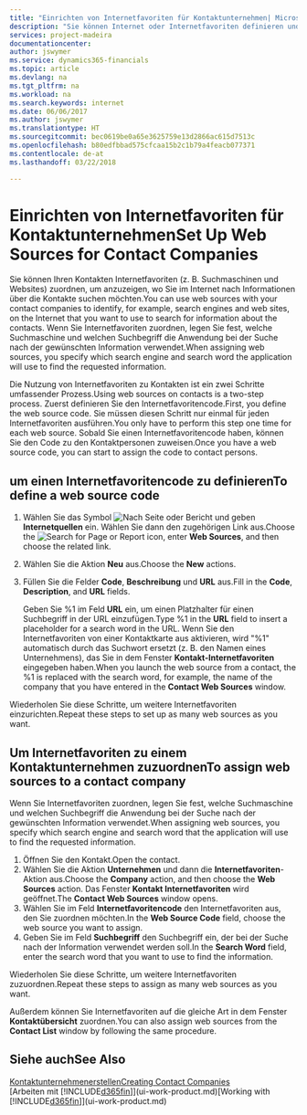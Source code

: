 ```yaml
---
title: "Einrichten von Internetfavoriten für Kontaktunternehmen| Microsoft Docs"
description: "Sie können Internet oder Internetfavoriten definieren und diese einem Kontaktunternehmen zuordnen, die Ihnen helfen, zu identifizieren, wie Sie nach Informationen über die Kontakte suchen möchten."
services: project-madeira
documentationcenter: 
author: jswymer
ms.service: dynamics365-financials
ms.topic: article
ms.devlang: na
ms.tgt_pltfrm: na
ms.workload: na
ms.search.keywords: internet
ms.date: 06/06/2017
ms.author: jswymer
ms.translationtype: HT
ms.sourcegitcommit: bec0619be0a65e3625759e13d2866ac615d7513c
ms.openlocfilehash: b80edfbbad575cfcaa15b2c1b79a4feacb077371
ms.contentlocale: de-at
ms.lasthandoff: 03/22/2018

---
```

# <a name="set-up-web-sources-for-contact-companies"></a><span data-ttu-id="13c95-103">Einrichten von Internetfavoriten für Kontaktunternehmen</span><span class="sxs-lookup"><span data-stu-id="13c95-103">Set Up Web Sources for Contact Companies</span></span>
<span data-ttu-id="13c95-104">Sie können Ihren Kontakten Internetfavoriten (z. B. Suchmaschinen und Websites) zuordnen, um anzuzeigen, wo Sie im Internet nach Informationen über die Kontakte suchen möchten.</span><span class="sxs-lookup"><span data-stu-id="13c95-104">You can use web sources with your contact companies to identify, for example, search engines and web sites, on the Internet that you want to use to search for information about the contacts.</span></span> <span data-ttu-id="13c95-105">Wenn Sie Internetfavoriten zuordnen, legen Sie fest, welche Suchmaschine und welchen Suchbegriff die Anwendung bei der Suche nach der gewünschten Information verwendet.</span><span class="sxs-lookup"><span data-stu-id="13c95-105">When assigning web sources, you specify which search engine and search word the application will use to find the requested information.</span></span>

<span data-ttu-id="13c95-106">Die Nutzung von Internetfavoriten zu Kontakten ist ein zwei Schritte umfassender Prozess.</span><span class="sxs-lookup"><span data-stu-id="13c95-106">Using web sources on contacts is a two-step process.</span></span> <span data-ttu-id="13c95-107">Zuerst definieren Sie den Internetfavoritencode.</span><span class="sxs-lookup"><span data-stu-id="13c95-107">First, you define the web source code.</span></span> <span data-ttu-id="13c95-108">Sie müssen diesen Schritt nur einmal für jeden Internetfavoriten ausführen.</span><span class="sxs-lookup"><span data-stu-id="13c95-108">You only have to perform this step one time for each web source.</span></span> <span data-ttu-id="13c95-109">Sobald Sie einen Internetfavoritencode haben, können Sie den Code zu den Kontaktpersonen zuweisen.</span><span class="sxs-lookup"><span data-stu-id="13c95-109">Once you have a web source code, you can start to assign the code to contact persons.</span></span>

## <a name="to-define-a-web-source-code"></a><span data-ttu-id="13c95-110">um einen Internetfavoritencode zu definieren</span><span class="sxs-lookup"><span data-stu-id="13c95-110">To define a web source code</span></span>
1. <span data-ttu-id="13c95-111">Wählen Sie das Symbol ![Nach Seite oder Bericht](media/ui-search/search_small.png "Nach Seite oder Bericht suche") und geben **Internetquellen** ein. Wählen Sie dann den zugehörigen Link aus.</span><span class="sxs-lookup"><span data-stu-id="13c95-111">Choose the ![Search for Page or Report](media/ui-search/search_small.png "Search for Page or Report icon") icon, enter **Web Sources**, and then choose the related link.</span></span>
2. <span data-ttu-id="13c95-112">Wählen Sie die Aktion **Neu** aus.</span><span class="sxs-lookup"><span data-stu-id="13c95-112">Choose the **New** actions.</span></span>
3. <span data-ttu-id="13c95-113">Füllen Sie die Felder **Code**, **Beschreibung** und **URL** aus.</span><span class="sxs-lookup"><span data-stu-id="13c95-113">Fill in the **Code**, **Description**, and **URL** fields.</span></span>

    <span data-ttu-id="13c95-114">Geben Sie %1 im Feld **URL** ein, um einen Platzhalter für einen Suchbegriff in der URL einzufügen.</span><span class="sxs-lookup"><span data-stu-id="13c95-114">Type %1 in the **URL** field to insert a placeholder for a search word in the URL.</span></span> <span data-ttu-id="13c95-115">Wenn Sie den Internetfavoriten von einer Kontaktkarte aus aktivieren, wird "%1" automatisch durch das Suchwort ersetzt (z. B. den Namen eines Unternehmens), das Sie in dem Fenster **Kontakt-Internetfavoriten** eingegeben haben.</span><span class="sxs-lookup"><span data-stu-id="13c95-115">When you launch the web source from a contact, the %1 is replaced with the search word, for example, the name of the company that you have entered in the **Contact Web Sources** window.</span></span>

<span data-ttu-id="13c95-116">Wiederholen Sie diese Schritte, um weitere Internetfavoriten einzurichten.</span><span class="sxs-lookup"><span data-stu-id="13c95-116">Repeat these steps to set up as many web sources as you want.</span></span>

## <a name="to-assign-web-sources-to-a-contact-company"></a><span data-ttu-id="13c95-117">Um Internetfavoriten zu einem Kontaktunternehmen zuzuordnen</span><span class="sxs-lookup"><span data-stu-id="13c95-117">To assign web sources to a contact company</span></span>
<span data-ttu-id="13c95-118">Wenn Sie Internetfavoriten zuordnen, legen Sie fest, welche Suchmaschine und welchen Suchbegriff die Anwendung bei der Suche nach der gewünschten Information verwendet.</span><span class="sxs-lookup"><span data-stu-id="13c95-118">When assigning web sources, you specify which search engine and search word that the application will use to find the requested information.</span></span>

1. <span data-ttu-id="13c95-119">Öffnen Sie den Kontakt.</span><span class="sxs-lookup"><span data-stu-id="13c95-119">Open the contact.</span></span>
2. <span data-ttu-id="13c95-120">Wählen Sie die Aktion **Unternehmen** und dann die **Internetfavoriten**-Aktion aus.</span><span class="sxs-lookup"><span data-stu-id="13c95-120">Choose the **Company** action, and then choose the **Web Sources** action.</span></span> <span data-ttu-id="13c95-121">Das Fenster **Kontakt Internetfavoriten** wird geöffnet.</span><span class="sxs-lookup"><span data-stu-id="13c95-121">The **Contact Web Sources** window opens.</span></span>
3. <span data-ttu-id="13c95-122">Wählen Sie im Feld **Internetfavoritencode** den Internetfavoriten aus, den Sie zuordnen möchten.</span><span class="sxs-lookup"><span data-stu-id="13c95-122">In the **Web Source Code** field, choose the web source you want to assign.</span></span>
4. <span data-ttu-id="13c95-123">Geben Sie im Feld **Suchbegriff** den Suchbegriff ein, der bei der Suche nach der Information verwendet werden soll.</span><span class="sxs-lookup"><span data-stu-id="13c95-123">In the **Search Word** field, enter the search word that you want to use to find the information.</span></span>

<span data-ttu-id="13c95-124">Wiederholen Sie diese Schritte, um weitere Internetfavoriten zuzuordnen.</span><span class="sxs-lookup"><span data-stu-id="13c95-124">Repeat these steps to assign as many web sources as you want.</span></span>

<span data-ttu-id="13c95-125">Außerdem können Sie Internetfavoriten auf die gleiche Art in dem Fenster **Kontaktübersicht** zuordnen.</span><span class="sxs-lookup"><span data-stu-id="13c95-125">You can also assign web sources from the **Contact List** window by following the same procedure.</span></span>

## <a name="see-also"></a><span data-ttu-id="13c95-126">Siehe auch</span><span class="sxs-lookup"><span data-stu-id="13c95-126">See Also</span></span>
[<span data-ttu-id="13c95-127">Kontaktunternehmenerstellen</span><span class="sxs-lookup"><span data-stu-id="13c95-127">Creating Contact Companies</span></span>](marketing-create-contact-companies.md)  
<span data-ttu-id="13c95-128">[Arbeiten mit [!INCLUDE[d365fin](includes/d365fin_md.md)]](ui-work-product.md)</span><span class="sxs-lookup"><span data-stu-id="13c95-128">[Working with [!INCLUDE[d365fin](includes/d365fin_md.md)]](ui-work-product.md)</span></span>

